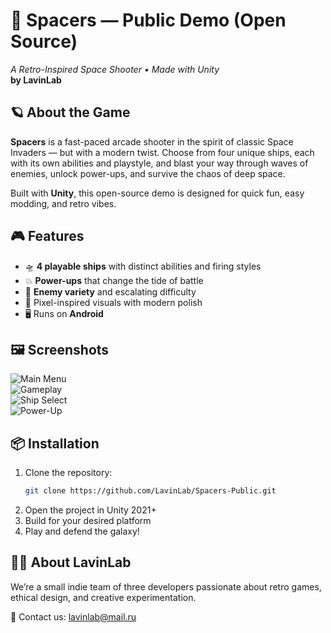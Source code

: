 # 🚀 Spacers — Public Demo (Open Source)  
_A Retro-Inspired Space Shooter • Made with Unity_  
**by LavinLab**

## 🪐 About the Game  
**Spacers** is a fast-paced arcade shooter in the spirit of classic Space Invaders — but with a modern twist. Choose from four unique ships, each with its own abilities and playstyle, and blast your way through waves of enemies, unlock power-ups, and survive the chaos of deep space.

Built with **Unity**, this open-source demo is designed for quick fun, easy modding, and retro vibes.

## 🎮 Features  
- 🛸 **4 playable ships** with distinct abilities and firing styles  
- 💥 **Power-ups** that change the tide of battle  
- 🧠 **Enemy variety** and escalating difficulty  
- 🎨 Pixel-inspired visuals with modern polish
- 🖥️ Runs on **Android**

## 🖼️ Screenshots  
![Main Menu](screenshots/main_menu.png)  
![Gameplay](screenshots/gameplay.png)  
![Ship Select](screenshots/ship_select.png)  
![Power-Up](screenshots/powerup.png)

## 📦 Installation  
1. Clone the repository:  
   ```bash
   git clone https://github.com/LavinLab/Spacers-Public.git
   ```
2. Open the project in Unity 2021+
3. Build for your desired platform
4. Play and defend the galaxy!
## 🧑‍🚀 About LavinLab
We’re a small indie team of three developers passionate about retro games, ethical design, and creative experimentation.

📧 Contact us: lavinlab@mail.ru
